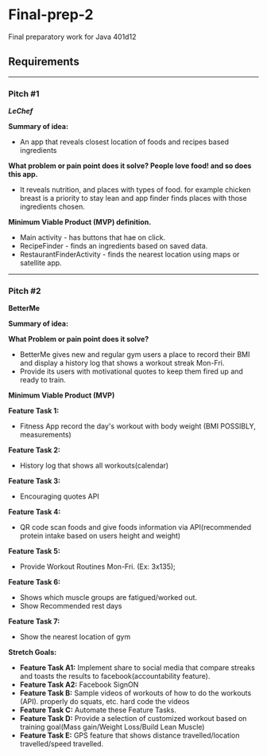 # Final-prep-2

Final preparatory work for Java 401d12

## Requirements
-- -
### Pitch #1

_**LeChef**_  

**Summary of idea:** 
- An app that reveals closest location of foods and recipes based ingredients

**What problem or pain point does it solve? People love food! and so does this app.**  
  - It reveals nutrition, and places with types of food. for example chicken breast is a priority 
to stay lean and app finder finds places with those ingredients chosen.  

**Minimum Viable Product (MVP) definition.**
- Main activity - has buttons that hae on click.
- RecipeFinder - finds an ingredients based on saved data.
- RestaurantFinderActivity - finds the nearest location using maps or satellite app.



-- -
### Pitch #2

**BetterMe**  

**Summary of idea:**  

**What Problem or pain point does it solve?**  
- BetterMe gives new and regular gym users a place to record their BMI and display a history log that shows a workout streak Mon-Fri.  
- Provide its users with motivational quotes to keep them fired up and ready to train.


**Minimum Viable Product (MVP)**

**Feature Task 1:**
- Fitness App record the day's workout with body weight (BMI POSSIBLY, measurements)

**Feature Task 2:**
- History log that shows all workouts(calendar)

**Feature Task 3:**
- Encouraging quotes API

**Feature Task 4:**
- QR code scan foods and give foods information via API(recommended protein intake based on users height and weight)

**Feature Task 5:**
- Provide Workout Routines Mon-Fri. (Ex: 3x135);

**Feature Task 6:**
- Shows which muscle groups are fatigued/worked out. 
- Show Recommended rest days

**Feature Task 7:**
- Show the nearest location of gym

**Stretch Goals:**
- **Feature Task A1:** Implement share to social media that compare streaks and toasts the results to facebook(accountability feature).
- **Feature Task A2:** Facebook SignON
- **Feature Task B:** Sample videos of workouts of how to do the workouts (API). properly do squats, etc. hard code the videos
- **Feature Task C:** Automate these Feature Tasks.
- **Feature Task D:** Provide a selection of customized workout based on training goal(Mass gain/Weight Loss/Build Lean Muscle)
- **Feature Task E:** GPS feature that shows distance travelled/location travelled/speed travelled.
